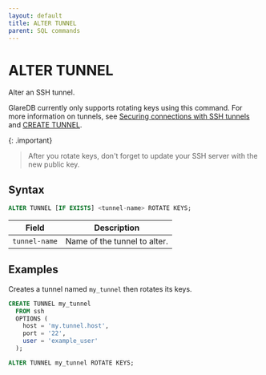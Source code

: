 ```yaml
---
layout: default
title: ALTER TUNNEL
parent: SQL commands
---
```


# ALTER TUNNEL

Alter an SSH tunnel.

GlareDB currently only supports rotating keys using this command. For more
information on tunnels, see [Securing connections with SSH tunnels] and
[CREATE TUNNEL].

{: .important}

> After you rotate keys, don't forget to update your SSH server with the new
> public key.

## Syntax

```sql
ALTER TUNNEL [IF EXISTS] <tunnel-name> ROTATE KEYS;
```

| Field         | Description                  |
| ------------- | ---------------------------- |
| `tunnel-name` | Name of the tunnel to alter. |

## Examples

Creates a tunnel named `my_tunnel` then rotates its keys.

```sql
CREATE TUNNEL my_tunnel
  FROM ssh
  OPTIONS (
    host = 'my.tunnel.host',
    port = '22',
    user = 'example_user'
  );

ALTER TUNNEL my_tunnel ROTATE KEYS;
```

[Securing connections with SSH tunnels]: /docs/data-sources/securing-connections.html#securing-connections-with-ssh-tunnels
[CREATE TUNNEL]: /glaredb/sql-commands/create-tunnel/
